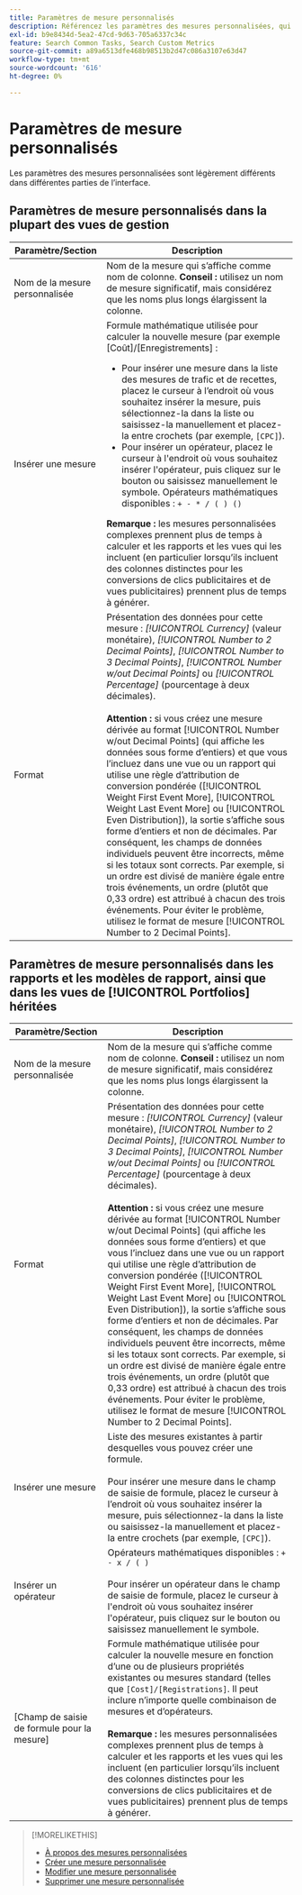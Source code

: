 ```yaml
---
title: Paramètres de mesure personnalisés
description: Référencez les paramètres des mesures personnalisées, qui sont calculées à partir des mesures standard.
exl-id: b9e8434d-5ea2-47cd-9d63-705a6337c34c
feature: Search Common Tasks, Search Custom Metrics
source-git-commit: a89a6513dfe468b98513b2d47c086a3107e63d47
workflow-type: tm+mt
source-wordcount: '616'
ht-degree: 0%

---
```


# Paramètres de mesure personnalisés

Les paramètres des mesures personnalisées sont légèrement différents dans différentes parties de l’interface.

## Paramètres de mesure personnalisés dans la plupart des vues de gestion

| Paramètre/Section | Description |
|----|----|
| Nom de la mesure personnalisée | Nom de la mesure qui s’affiche comme nom de colonne. <b>Conseil :</b> utilisez un nom de mesure significatif, mais considérez que les noms plus longs élargissent la colonne. |
| Insérer une mesure | Formule mathématique utilisée pour calculer la nouvelle mesure (par exemple [Coût]/[Enregistrements] :<ul><li>Pour insérer une mesure dans la liste des mesures de trafic et de recettes, placez le curseur à l’endroit où vous souhaitez insérer la mesure, puis sélectionnez-la dans la liste ou saisissez-la manuellement et placez-la entre crochets (par exemple, `[CPC]`).</li><li>Pour insérer un opérateur, placez le curseur à l&#39;endroit où vous souhaitez insérer l&#39;opérateur, puis cliquez sur le bouton ou saisissez manuellement le symbole. Opérateurs mathématiques disponibles : `+ - * / ( ) ()`</li></ul><b>Remarque :</b> les mesures personnalisées complexes prennent plus de temps à calculer et les rapports et les vues qui les incluent (en particulier lorsqu’ils incluent des colonnes distinctes pour les conversions de clics publicitaires et de vues publicitaires) prennent plus de temps à générer. |
| Format | Présentation des données pour cette mesure : *[!UICONTROL Currency]* (valeur monétaire), *[!UICONTROL Number to 2 Decimal Points]*, *[!UICONTROL Number to 3 Decimal Points]*, *[!UICONTROL Number w/out Decimal Points]* ou *[!UICONTROL Percentage]* (pourcentage à deux décimales).<br><br><b>Attention :</b> si vous créez une mesure dérivée au format [!UICONTROL Number w/out Decimal Points] (qui affiche les données sous forme d’entiers) et que vous l’incluez dans une vue ou un rapport qui utilise une règle d’attribution de conversion pondérée ([!UICONTROL Weight First Event More], [!UICONTROL Weight Last Event More] ou [!UICONTROL Even Distribution]), la sortie s’affiche sous forme d’entiers et non de décimales. Par conséquent, les champs de données individuels peuvent être incorrects, même si les totaux sont corrects. Par exemple, si un ordre est divisé de manière égale entre trois événements, un ordre (plutôt que 0,33 ordre) est attribué à chacun des trois événements. Pour éviter le problème, utilisez le format de mesure [!UICONTROL Number to 2 Decimal Points]. |

## Paramètres de mesure personnalisés dans les rapports et les modèles de rapport, ainsi que dans les vues de [!UICONTROL Portfolios] héritées

| Paramètre/Section | Description |
|----|----|
| Nom de la mesure personnalisée | Nom de la mesure qui s’affiche comme nom de colonne. <b>Conseil :</b> utilisez un nom de mesure significatif, mais considérez que les noms plus longs élargissent la colonne. |
| Format | Présentation des données pour cette mesure : *[!UICONTROL Currency]* (valeur monétaire), *[!UICONTROL Number to 2 Decimal Points]*, *[!UICONTROL Number to 3 Decimal Points]*, *[!UICONTROL Number w/out Decimal Points]* ou *[!UICONTROL Percentage]* (pourcentage à deux décimales).<br><br><b>Attention :</b> si vous créez une mesure dérivée au format [!UICONTROL Number w/out Decimal Points] (qui affiche les données sous forme d’entiers) et que vous l’incluez dans une vue ou un rapport qui utilise une règle d’attribution de conversion pondérée ([!UICONTROL Weight First Event More], [!UICONTROL Weight Last Event More] ou [!UICONTROL Even Distribution]), la sortie s’affiche sous forme d’entiers et non de décimales. Par conséquent, les champs de données individuels peuvent être incorrects, même si les totaux sont corrects. Par exemple, si un ordre est divisé de manière égale entre trois événements, un ordre (plutôt que 0,33 ordre) est attribué à chacun des trois événements. Pour éviter le problème, utilisez le format de mesure [!UICONTROL Number to 2 Decimal Points]. |
| Insérer une mesure | Liste des mesures existantes à partir desquelles vous pouvez créer une formule.<br><br>Pour insérer une mesure dans le champ de saisie de formule, placez le curseur à l’endroit où vous souhaitez insérer la mesure, puis sélectionnez-la dans la liste ou saisissez-la manuellement et placez-la entre crochets (par exemple, `[CPC]`). |
| Insérer un opérateur | Opérateurs mathématiques disponibles : `+ - x / ( )`<br><br>Pour insérer un opérateur dans le champ de saisie de formule, placez le curseur à l&#39;endroit où vous souhaitez insérer l&#39;opérateur, puis cliquez sur le bouton ou saisissez manuellement le symbole. |
| [Champ de saisie de formule pour la mesure] | Formule mathématique utilisée pour calculer la nouvelle mesure en fonction d’une ou de plusieurs propriétés existantes ou mesures standard (telles que `[Cost]/[Registrations]`. Il peut inclure n’importe quelle combinaison de mesures et d’opérateurs.<br><br><b>Remarque :</b> les mesures personnalisées complexes prennent plus de temps à calculer et les rapports et les vues qui les incluent (en particulier lorsqu’ils incluent des colonnes distinctes pour les conversions de clics publicitaires et de vues publicitaires) prennent plus de temps à générer. |

>[!MORELIKETHIS]
>
>* [À propos des mesures personnalisées](custom-metric-about.md)
>* [Créer une mesure personnalisée](custom-metric-create.md)
>* [Modifier une mesure personnalisée](custom-metric-edit.md)
>* [Supprimer une mesure personnalisée](custom-metric-delete.md)
